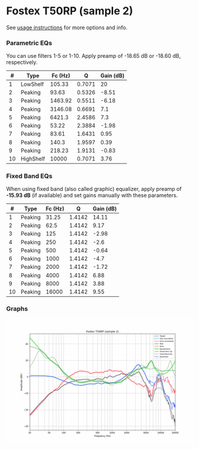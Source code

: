 # Fostex T50RP (sample 2)
See [usage instructions](https://github.com/jaakkopasanen/AutoEq#usage) for more options and info.

### Parametric EQs
You can use filters 1-5 or 1-10. Apply preamp of -18.65 dB or -18.60 dB, respectively.

|   # | Type      |   Fc (Hz) |      Q |   Gain (dB) |
|-----|-----------|-----------|--------|-------------|
|   1 | LowShelf  |    105.33 | 0.7071 |       20    |
|   2 | Peaking   |     93.63 | 0.5326 |       -8.51 |
|   3 | Peaking   |   1463.92 | 0.5511 |       -6.18 |
|   4 | Peaking   |   3146.08 | 0.6691 |        7.1  |
|   5 | Peaking   |   6421.3  | 2.4586 |        7.3  |
|   6 | Peaking   |     53.22 | 2.3884 |       -1.98 |
|   7 | Peaking   |     83.61 | 1.6431 |        0.95 |
|   8 | Peaking   |    140.3  | 1.9597 |        0.39 |
|   9 | Peaking   |    218.23 | 1.9131 |       -0.83 |
|  10 | HighShelf |  10000    | 0.7071 |        3.76 |

### Fixed Band EQs
When using fixed band (also called graphic) equalizer, apply preamp of **-15.93 dB** (if available) and set gains manually with these parameters.

|   # | Type    |   Fc (Hz) |      Q |   Gain (dB) |
|-----|---------|-----------|--------|-------------|
|   1 | Peaking |     31.25 | 1.4142 |       14.11 |
|   2 | Peaking |     62.5  | 1.4142 |        9.17 |
|   3 | Peaking |    125    | 1.4142 |       -2.98 |
|   4 | Peaking |    250    | 1.4142 |       -2.6  |
|   5 | Peaking |    500    | 1.4142 |       -0.64 |
|   6 | Peaking |   1000    | 1.4142 |       -4.7  |
|   7 | Peaking |   2000    | 1.4142 |       -1.72 |
|   8 | Peaking |   4000    | 1.4142 |        6.88 |
|   9 | Peaking |   8000    | 1.4142 |        3.88 |
|  10 | Peaking |  16000    | 1.4142 |        9.55 |

### Graphs
![](./Fostex%20T50RP%20(sample%202).png)

